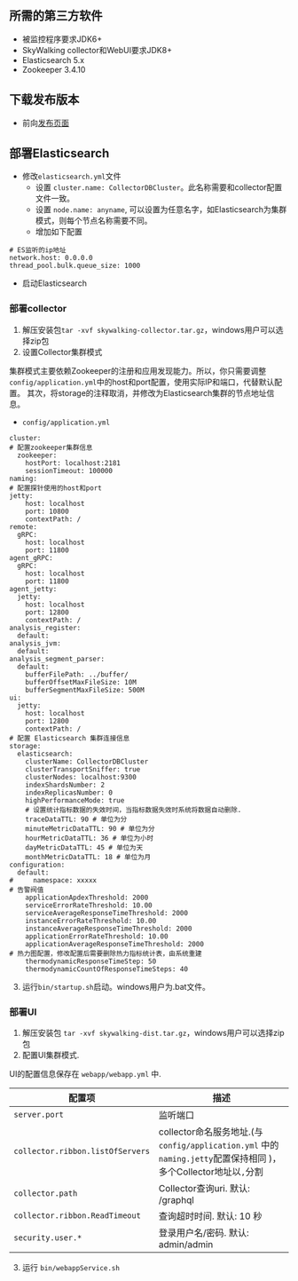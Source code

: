 ## 所需的第三方软件
- 被监控程序要求JDK6+
- SkyWalking collector和WebUI要求JDK8+
- Elasticsearch 5.x
- Zookeeper 3.4.10

## 下载发布版本
- 前向[发布页面](http://skywalking.apache.org/downloads/)

## 部署Elasticsearch
- 修改`elasticsearch.yml`文件
  - 设置 `cluster.name: CollectorDBCluster`。此名称需要和collector配置文件一致。
  - 设置 `node.name: anyname`, 可以设置为任意名字，如Elasticsearch为集群模式，则每个节点名称需要不同。
  - 增加如下配置

```
# ES监听的ip地址
network.host: 0.0.0.0
thread_pool.bulk.queue_size: 1000
```

- 启动Elasticsearch

### 部署collector
1. 解压安装包`tar -xvf skywalking-collector.tar.gz`，windows用户可以选择zip包
2. 设置Collector集群模式

集群模式主要依赖Zookeeper的注册和应用发现能力。所以，你只需要调整 `config/application.yml`中的host和port配置，使用实际IP和端口，代替默认配置。
其次，将storage的注释取消，并修改为Elasticsearch集群的节点地址信息。


- `config/application.yml`
```
cluster:
# 配置zookeeper集群信息
  zookeeper:
    hostPort: localhost:2181
    sessionTimeout: 100000
naming:
# 配置探针使用的host和port
jetty:
    host: localhost
    port: 10800
    contextPath: /
remote:
  gRPC:
    host: localhost
    port: 11800
agent_gRPC:
  gRPC:
    host: localhost
    port: 11800
agent_jetty:
  jetty:
    host: localhost
    port: 12800
    contextPath: /
analysis_register:
  default:
analysis_jvm:
  default:
analysis_segment_parser:
  default:
    bufferFilePath: ../buffer/
    bufferOffsetMaxFileSize: 10M
    bufferSegmentMaxFileSize: 500M
ui:
  jetty:
    host: localhost
    port: 12800
    contextPath: /
# 配置 Elasticsearch 集群连接信息
storage:
  elasticsearch:
    clusterName: CollectorDBCluster
    clusterTransportSniffer: true
    clusterNodes: localhost:9300
    indexShardsNumber: 2
    indexReplicasNumber: 0
    highPerformanceMode: true
    # 设置统计指标数据的失效时间，当指标数据失效时系统将数据自动删除.
    traceDataTTL: 90 # 单位为分
    minuteMetricDataTTL: 90 # 单位为分
    hourMetricDataTTL: 36 # 单位为小时
    dayMetricDataTTL: 45 # 单位为天
    monthMetricDataTTL: 18 # 单位为月
configuration:
  default:
#     namespace: xxxxx
# 告警阀值
    applicationApdexThreshold: 2000
    serviceErrorRateThreshold: 10.00
    serviceAverageResponseTimeThreshold: 2000
    instanceErrorRateThreshold: 10.00
    instanceAverageResponseTimeThreshold: 2000
    applicationErrorRateThreshold: 10.00
    applicationAverageResponseTimeThreshold: 2000
# 热力图配置，修改配置后需要删除热力指标统计表，由系统重建
    thermodynamicResponseTimeStep: 50
    thermodynamicCountOfResponseTimeSteps: 40
```


3. 运行`bin/startup.sh`启动。windows用户为.bat文件。


### 部署UI

1. 解压安装包 `tar -xvf skywalking-dist.tar.gz`，windows用户可以选择zip包
2. 配置UI集群模式.

UI的配置信息保存在 `webapp/webapp.yml` 中.

| 配置项                            | 描述                                                                             |
|----------------------------------|----------------------------------------------------------------------------------|
| `server.port`                    | 监听端口                                                                          |
| `collector.ribbon.listOfServers` | collector命名服务地址.(与 `config/application.yml` 中的`naming.jetty`配置保持相同 )，多个Collector地址以`,`分割 |
| `collector.path`                 | Collector查询uri. 默认: /graphql                                                                          |
| `collector.ribbon.ReadTimeout`   | 查询超时时间. 默认: 10 秒                                                                                   |
| `security.user.*`                | 登录用户名/密码. 默认: admin/admin                                                                          |

3. 运行 `bin/webappService.sh`
